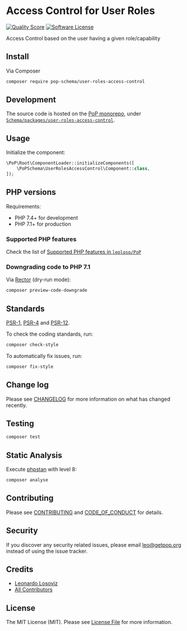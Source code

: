 # Access Control for User Roles

<!-- [![Build Status][ico-travis]][link-travis] -->
[![Quality Score][ico-code-quality]][link-code-quality]
[![Software License][ico-license]](LICENSE.md)

<!--
[![Latest Version on Packagist][ico-version]][link-packagist]
[![Coverage Status][ico-scrutinizer]][link-scrutinizer]
[![Total Downloads][ico-downloads]][link-downloads]
-->

Access Control based on the user having a given role/capability

## Install

Via Composer

``` bash
composer require pop-schema/user-roles-access-control
```

## Development

The source code is hosted on the [PoP monorepo](https://github.com/leoloso/PoP), under [`Schema/packages/user-roles-access-control`](https://github.com/leoloso/PoP/tree/master/layers/Schema/packages/user-roles-access-control).

## Usage

Initialize the component:

``` php
\PoP\Root\ComponentLoader::initializeComponents([
    \PoPSchema\UserRolesAccessControl\Component::class,
]);
```

## PHP versions

Requirements:

- PHP 7.4+ for development
- PHP 7.1+ for production

### Supported PHP features

Check the list of [Supported PHP features in `leoloso/PoP`](https://github.com/leoloso/PoP/#supported-php-features)

### Downgrading code to PHP 7.1

Via [Rector](https://github.com/rectorphp/rector) (dry-run mode):

```bash
composer preview-code-downgrade
```

## Standards

[PSR-1](https://www.php-fig.org/psr/psr-1), [PSR-4](https://www.php-fig.org/psr/psr-4) and [PSR-12](https://www.php-fig.org/psr/psr-12).

To check the coding standards, run:

``` bash
composer check-style
```

To automatically fix issues, run:

``` bash
composer fix-style
```

## Change log

Please see [CHANGELOG](CHANGELOG.md) for more information on what has changed recently.

## Testing

``` bash
composer test
```

## Static Analysis

Execute [phpstan](https://github.com/phpstan/phpstan) with level 8:

``` bash
composer analyse
```

## Contributing

Please see [CONTRIBUTING](CONTRIBUTING.md) and [CODE_OF_CONDUCT](CODE_OF_CONDUCT.md) for details.

## Security

If you discover any security related issues, please email leo@getpop.org instead of using the issue tracker.

## Credits

- [Leonardo Losoviz][link-author]
- [All Contributors][link-contributors]

## License

The MIT License (MIT). Please see [License File](LICENSE.md) for more information.

[ico-version]: https://img.shields.io/packagist/v/pop-schema/user-roles-access-control.svg?style=flat-square
[ico-license]: https://img.shields.io/badge/license-MIT-brightgreen.svg?style=flat-square
[ico-travis]: https://img.shields.io/travis/pop-schema/user-roles-access-control/master.svg?style=flat-square
[ico-scrutinizer]: https://img.shields.io/scrutinizer/coverage/g/pop-schema/user-roles-access-control.svg?style=flat-square
[ico-code-quality]: https://img.shields.io/scrutinizer/g/pop-schema/user-roles-access-control.svg?style=flat-square
[ico-downloads]: https://img.shields.io/packagist/dt/pop-schema/user-roles-access-control.svg?style=flat-square

[link-packagist]: https://packagist.org/packages/pop-schema/user-roles-access-control
[link-travis]: https://travis-ci.org/pop-schema/user-roles-access-control
[link-scrutinizer]: https://scrutinizer-ci.com/g/pop-schema/user-roles-access-control/code-structure
[link-code-quality]: https://scrutinizer-ci.com/g/pop-schema/user-roles-access-control
[link-downloads]: https://packagist.org/packages/pop-schema/user-roles-access-control
[link-author]: https://github.com/leoloso
[link-contributors]: ../../../../../../contributors

